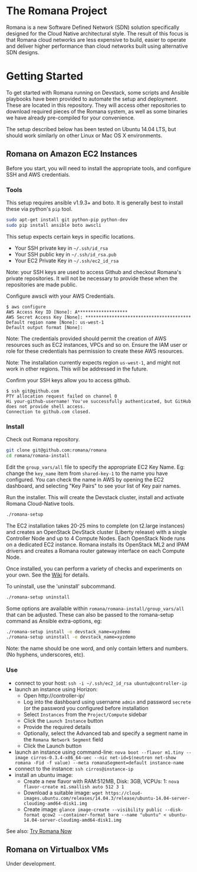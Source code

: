 # The Romana Project

Romana is a new Software Defined Network (SDN) solution specifically designed
for the Cloud Native architectural style. The result of this focus is that
Romana cloud networks are less expensive to build, easier to operate and
deliver higher performance than cloud networks built using alternative SDN
designs.

# Getting Started

To get started with Romana running on Devstack, some scripts and Ansible
playbooks have been provided to automate the setup and deployment. These are
located in this repository. They will access other repositories to download
required pieces of the Romana system, as well as some binaries we have already
pre-compiled for your convenience.

The setup described below has been tested on Ubuntu 14.04 LTS, but should work
similarly on other Linux or Mac OS X environments.

## Romana on Amazon EC2 Instances

Before you start, you will need to install the appropriate tools, and configure
SSH and AWS credentials.

### Tools

This setup requires ansible v1.9.3+ and boto. It is generally best to install these via python's ``pip`` tool.
```bash
sudo apt-get install git python-pip python-dev
sudo pip install ansible boto awscli
```

This setup expects certain keys in specific locations.
- Your SSH private key in `~/.ssh/id_rsa`
- Your SSH public key in `~/.ssh/id_rsa.pub`
- Your EC2 Private Key in `~/.ssh/ec2_id_rsa`

Note: your SSH keys are used to access Github and checkout Romana's private repositories.
It will not be necessary to provide these when the repositories are made public.

Configure awscli with your AWS Credentials.
```bash-session
$ aws configure
AWS Access Key ID [None]: A*******************
AWS Secret Access Key [None]: ****************************************
Default region name [None]: us-west-1
Default output format [None]: 
```
Note: The credentials provided should permit the creation of AWS resources such as EC2 instances, VPCs and so on.
Ensure the IAM user or role for these credentials has permission to create these AWS resources.

Note: The installation currently expects region ``us-west-1``, and might not work in other regions.
This will be addressed in the future.


Confirm your SSH keys allow you to access github.
```bash-session
$ ssh git@github.com
PTY allocation request failed on channel 0
Hi your-github-username! You've successfully authenticated, but GitHub does not provide shell access.
Connection to github.com closed.
```

### Install

Check out Romana repository.
```bash
git clone git@github.com:romana/romana
cd romana/romana-install
```

Edit the `group_vars/all` file to specify the appropriate EC2 Key Name.
Eg: change the `key_name` item from `shared-key-1` to the name you have configured.
You can check the name in AWS by opening the EC2 dashboard, and selecting "Key Pairs" to see your list of Key pair names.

Run the installer. This will create the Devstack cluster, install and activate Romana Cloud-Native tools.
```bash
./romana-setup
```

The EC2 installation takes 20-25 mins to complete (on t2.large instances) and creates an OpenStack DevStack cluster (Liberty release) with a single Controller Node and up to 4 Compute Nodes. Each OpenStack Node runs on a dedicated EC2 instance. Romana installs its OpenStack ML2 and IPAM drivers and creates a Romana router gateway interface on each Compute Node.

Once installed, you can perform a variety of checks and experiments on your own. See the [Wiki](https://github.com/romana/romana/wiki) for details.

To uninstall, use the 'uninstall' subcommand.
```bash
./romana-setup uninstall
```

Some options are available within ``romana/romana-install/group_vars/all`` that can be adjusted.
These can also be passed to the romana-setup command as Ansible extra-options, eg:
```bash
./romana-setup install -e devstack_name=xyzdemo
./romana-setup uninstall -e devstack_name=xyzdemo
```

Note: the name should be one word, and only contain letters and numbers. (No hyphens, underscores, etc).

### Use

- connect to your host: `ssh -i ~/.ssh/ec2_id_rsa ubuntu@controller-ip`
- launch an instance using Horizon:
  * Open http://controller-ip/
  * Log into the dashboard using username `admin` and password `secrete` (or the password you configured before installation
  * Select `Instances` from the `Project/Compute` sidebar
  * Click the `Launch Instance` button
  * Provide the required details
  * Optionally, select the Advanced tab and specify a segment name in the `Romana Network Segment` field
  * Click the Launch button
- launch an instance using command-line: `nova boot --flavor m1.tiny --image cirros-0.3.4-x86_64-uec --nic net-id=$(neutron net-show romana -Fid -f value) --meta romanaSegment=default instance-name`
- connect to the instance: `ssh cirros@instance-ip`
- install an ubuntu image:
  * Create a new flavor with RAM:512MB, Disk: 3GB, VCPUs: 1: `nova flavor-create m1.smallish auto 512 3 1`
  * Download a suitable image: `wget https://cloud-images.ubuntu.com/releases/14.04.3/release/ubuntu-14.04-server-cloudimg-amd64-disk1.img`
  * Create image: `glance image-create --visibility public --disk-format qcow2 --container-format bare --name "ubuntu" < ubuntu-14.04-server-cloudimg-amd64-disk1.img`

See also: [Try Romana Now](http://romana.io/try_romana/#what-you-can-do)

## Romana on Virtualbox VMs

Under development.


